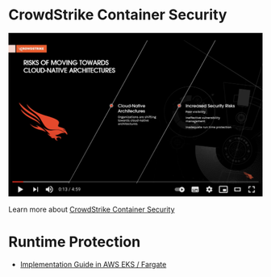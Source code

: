 # CrowdStrike Container Security

[![CrowdStrike Container Security](./assets/youtube.png)](http://www.youtube.com/watch?v=4F1MtmgIvus "CrowdStrike Container Security")

Learn more about [CrowdStrike Container Security](https://www.crowdstrike.com/products/cloud-security/falcon-cloud-workload-protection/container-security/)

# Runtime Protection
 - [Implementation Guide in AWS EKS / Fargate](implementation-guide.md)
